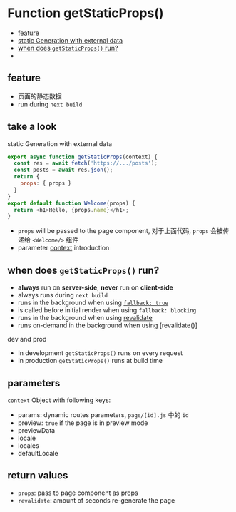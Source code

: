 # Function getStaticProps()

- [feature](#feature)
- [static Generation with external data](#static-generation-with-external-data)
- [when does `getStaticProps()` run?](#when-does-getstaticprops-run)
- [](#)

## feature

- 页面的静态数据
- run during `next build`

## take a look

static Generation with external data

```js
export async function getStaticProps(context) {
  const res = await fetch('https://.../posts');
  const posts = await res.json();
  return {
    props: { props }
  }
}
export default function Welcome(props) {
  return <h1>Hello, {props.name}</h1>;
}
```

- `props` will be passed to the page component, 对于上面代码, `props` 会被传递给 `<Welcome/>` 组件
- parameter [context](#parameters) introduction

## when does `getStaticProps()` run?

- **always** run on **server-side**, **never** run on **client-side**
- always runs during `next build`
- runs in the background when using [`fallback: true`](nextjs-datafetching-getstaticpaths.md)
- is called before initial render when using `fallback: blocking`
- runs in the background when using [revalidate]()
- runs on-demand in the background when using [revalidate()]

dev and prod

- In development `getStaticProps()` runs on every request
- In production `getStaticProps()` runs at build time

## parameters

`context` Object with following keys:

- params: dynamic routes parameters, `page/[id].js` 中的 `id`
- preview: `true` if the page is in preview mode
- previewData
- locale
- locales
- defaultLocale

## return values

- `props`: pass to page component as [props](react-component-props.md)
- `revalidate`: amount of seconds re-generate the page
